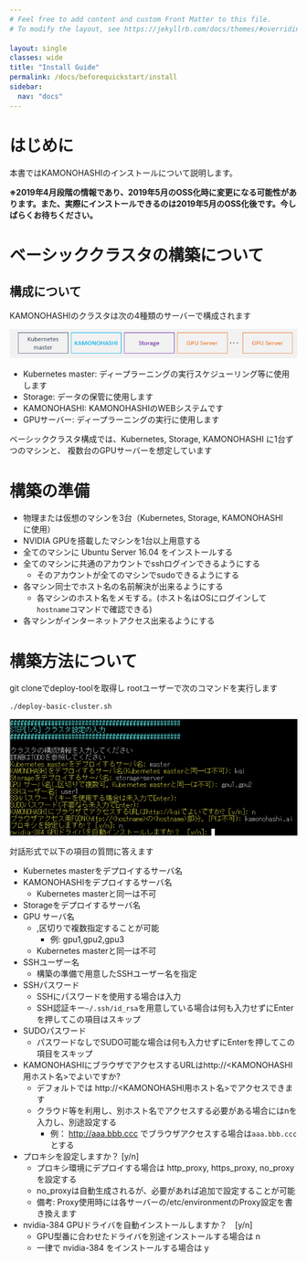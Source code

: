 ```yaml
---
# Feel free to add content and custom Front Matter to this file.
# To modify the layout, see https://jekyllrb.com/docs/themes/#overriding-theme-defaults

layout: single
classes: wide
title: "Install Guide"
permalink: /docs/beforequickstart/install
sidebar:
  nav: "docs"
---
```


# はじめに
本書ではKAMONOHASHIのインストールについて説明します。

**※2019年4月段階の情報であり、2019年5月のOSS化時に変更になる可能性があります。また、実際にインストールできるのは2019年5月のOSS化後です。今しばらくお待ちください。**

# ベーシッククラスタの構築について

## 構成について
KAMONOHASHIのクラスタは次の4種類のサーバーで構成されます

![マシーン](/assets/images/basic-cluster-machenes.png)

* Kubernetes master: ディープラーニングの実行スケジューリング等に使用します
* Storage: データの保管に使用します
* KAMONOHASHI: KAMONOHASHIのWEBシステムです
* GPUサーバー: ディープラーニングの実行に使用します

ベーシッククラスタ構成では、Kubernetes, Storage, KAMONOHASHI に1台ずつのマシンと、
複数台のGPUサーバーを想定しています

# 構築の準備
* 物理または仮想のマシンを3台（Kubernetes, Storage, KAMONOHASHI　に使用）
* NVIDIA GPUを搭載したマシンを1台以上用意する
* 全てのマシンに Ubuntu Server 16.04 をインストールする
* 全てのマシンに共通のアカウントでsshログインできるようにする
  * そのアカウントが全てのマシンでsudoできるようにする 
* 各マシン同士でホスト名の名前解決が出来るようにする
  * 各マシンのホスト名をメモする。(ホスト名はOSにログインして`hostname`コマンドで確認できる)
* 各マシンがインターネットアクセス出来るようにする

# 構築方法について
git cloneでdeploy-toolを取得し
rootユーザーで次のコマンドを実行します　
```bash
./deploy-basic-cluster.sh
```
![ターミナル](/assets/images/kqi-terminal.png)


対話形式で以下の項目の質問に答えます
* Kubernetes masterをデプロイするサーバ名
* KAMONOHASHIをデプロイするサーバ名
  * Kubernetes masterと同一は不可
* Storageをデプロイするサーバ名
* GPU サーバ名
  * ,区切りで複数指定することが可能
    * 例: gpu1,gpu2,gpu3 
  * Kubernetes masterと同一は不可
* SSHユーザー名
  * 構築の準備で用意したSSHユーザー名を指定
* SSHパスワード
  * SSHにパスワードを使用する場合は入力
  * SSH認証キー`~/.ssh/id_rsa`を用意している場合は何も入力せずにEnterを押してこの項目はスキップ
* SUDOパスワード
  * パスワードなしでSUDO可能な場合は何も入力せずにEnterを押してこの項目をスキップ
* KAMONOHASHIにブラウザでアクセスするURLはhttp://<KAMONOHASHI用ホスト名>でよいですか?
  * デフォルトでは http://<KAMONOHASHI用ホスト名>でアクセスできます
  * クラウド等を利用し、別ホスト名でアクセスする必要がある場合にはnを入力し、別途設定する
    * 例： http://aaa.bbb.ccc でブラウザアクセスする場合は`aaa.bbb.ccc`とする
* プロキシを設定しますか？ [y/n]
  * プロキシ環境にデプロイする場合は http_proxy, https_proxy, no_proxyを設定する
  * no_proxyは自動生成されるが、必要があれば追加で設定することが可能
  * 備考: Proxy使用時には各サーバーの/etc/environmentのProxy設定を書き換えます
* nvidia-384 GPUドライバを自動インストールしますか？　[y/n]
  * GPU型番に合わせたドライバを別途インストールする場合は n
  * 一律で nvidia-384 をインストールする場合は y